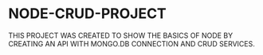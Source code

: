 # NODE-CRUD-PROJECT
THIS PROJECT WAS CREATED TO SHOW THE BASICS OF NODE BY CREATING AN API WITH MONGO.DB CONNECTION AND CRUD SERVICES.
